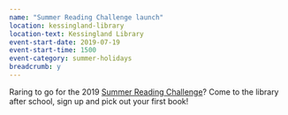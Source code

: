 ```yaml
---
name: "Summer Reading Challenge launch"
location: kessingland-library
location-text: Kessingland Library
event-start-date: 2019-07-19
event-start-time: 1500
event-category: summer-holidays
breadcrumb: y
---
```


Raring to go for the 2019 [Summer Reading Challenge](/src/)? Come to the library after school, sign up and pick out your first book!
